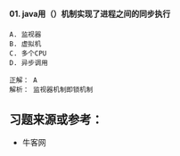 #### 01. java用（）机制实现了进程之间的同步执行
```
A. 监视器
B. 虚拟机
C. 多个CPU
D. 异步调用

正解： A
解析： 监视器机制即锁机制
```


## 习题来源或参考：
   - 牛客网